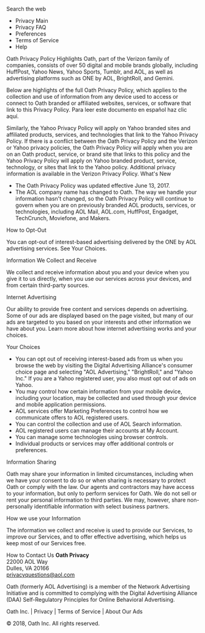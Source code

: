 Search the web

*   Privacy Main
*   Privacy FAQ
*   Preferences
*   Terms of Service
*   Help

Oath Privacy Policy Highlights Oath, part of the Verizon family of companies, consists of over 50 digital and mobile brands globally, including HuffPost, Yahoo News, Yahoo Sports, Tumblr, and AOL, as well as advertising platforms such as ONE by AOL, BrightRoll, and Gemini.  
  
Below are highlights of the full Oath Privacy Policy, which applies to the collection and use of information from any device used to access or connect to Oath branded or affiliated websites, services, or software that link to this Privacy Policy. Para leer este documento en español haz clic aquí.  
  
Similarly, the Yahoo Privacy Policy will apply on Yahoo branded sites and affiliated products, services, and technologies that link to the Yahoo Privacy Policy. If there is a conflict between the Oath Privacy Policy and the Verizon or Yahoo privacy policies, the Oath Privacy Policy will apply when you are on an Oath product, service, or brand site that links to this policy and the Yahoo Privacy Policy will apply on Yahoo branded product, service, technology, or sites that link to the Yahoo policy. Additional privacy information is available in the Verizon Privacy Policy. What's New

*   The Oath Privacy Policy was updated effective June 13, 2017.
*   The AOL company name has changed to Oath. The way we handle your information hasn't changed, so the Oath Privacy Policy will continue to govern when you are on previously branded AOL products, services, or technologies, including AOL Mail, AOL.com, HuffPost, Engadget, TechCrunch, Moviefone, and Makers.

How to Opt-Out

You can opt-out of interest-based advertising delivered by the ONE by AOL advertising services. See Your Choices.

Information We Collect and Receive

We collect and receive information about you and your device when you give it to us directly, when you use our services across your devices, and from certain third-party sources.

Internet Advertising

Our ability to provide free content and services depends on advertising. Some of our ads are displayed based on the page visited, but many of our ads are targeted to you based on your interests and other information we have about you. Learn more about how internet advertising works and your choices.

Your Choices

*   You can opt out of receiving interest-based ads from us when you browse the web by visiting the Digital Advertising Alliance's consumer choice page and selecting "AOL Advertising," "BrightRoll," and "Yahoo Inc." If you are a Yahoo registered user, you also must opt out of ads on Yahoo.
*   You may control how certain information from your mobile device, including your location, may be collected and used through your device and mobile application permissions.
*   AOL services offer Marketing Preferences to control how we communicate offers to AOL registered users.
*   You can control the collection and use of AOL Search information.
*   AOL registered users can manage their accounts at My Account.
*   You can manage some technologies using browser controls.
*   Individual products or services may offer additional controls or preferences.

Information Sharing

Oath may share your information in limited circumstances, including when we have your consent to do so or when sharing is necessary to protect Oath or comply with the law. Our agents and contractors may have access to your information, but only to perform services for Oath. We do not sell or rent your personal information to third parties. We may, however, share non-personally identifiable information with select business partners.

How we use your Information

The information we collect and receive is used to provide our Services, to improve our Services, and to offer effective advertising, which helps us keep most of our Services free.

How to Contact Us **Oath Privacy**  
22000 AOL Way  
Dulles, VA 20166  
privacyquestions@aol.com  
  
  
  
  
  
Oath (formerly AOL Advertising) is a member of the Network Advertising Initiative and is committed to complying with the Digital Advertising Alliance (DAA) Self-Regulatory Principles for Online Behavioral Advertising.

Oath Inc. | Privacy | Terms of Service | About Our Ads

© 2018, Oath Inc. All rights reserved.